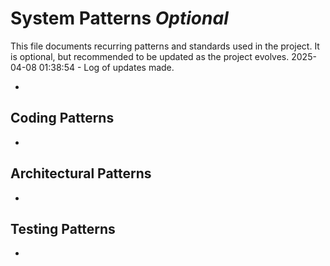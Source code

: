 # System Patterns *Optional*

This file documents recurring patterns and standards used in the project.
It is optional, but recommended to be updated as the project evolves.
2025-04-08 01:38:54 - Log of updates made.

*

## Coding Patterns

*   

## Architectural Patterns

*   

## Testing Patterns

*